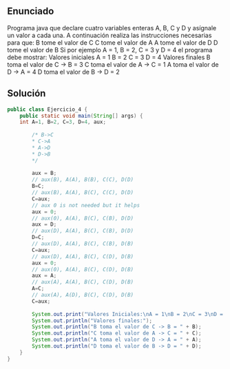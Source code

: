 ## Enunciado
Programa java que declare cuatro variables enteras A, B, C y D y asígnale un valor a cada una. A continuación realiza las instrucciones necesarias para que:
B tome el valor de C
C tome el valor de A
A tome el valor de D
D tome el valor de B
Si por ejemplo A = 1, B = 2, C = 3 y D = 4 el programa debe mostrar:
Valores iniciales
A = 1
B = 2
C = 3
D = 4
Valores finales
B toma el valor de C -> B = 3
C toma el valor de A -> C = 1
A toma el valor de D -> A = 4
D toma el valor de B -> D = 2

## Solución
 
```java
public class Ejercicio_4 {
    public static void main(String[] args) { 
    int A=1, B=2, C=3, D=4, aux;
				
		/* B->C
		* C->A
		* A->D
		* D->B
		*/
		
		aux = B;
		// aux(B), A(A), B(B), C(C), D(D)
		B=C;
		// aux(B), A(A), B(C), C(C), D(D)
		C=aux;
		// aux 0 is not needed but it helps 
		aux = 0;
		// aux(0), A(A), B(C), C(B), D(D)
		aux = D;
		// aux(D), A(A), B(C), C(B), D(D)
		D=C;
		// aux(D), A(A), B(C), C(B), D(B)
		C=aux;
		// aux(D), A(A), B(C), C(D), D(B)
		aux = 0;
		// aux(0), A(A), B(C), C(D), D(B)
		aux = A;
		// aux(A), A(A), B(C), C(D), D(B)
		A=C;
		// aux(A), A(D), B(C), C(D), D(B)
		C=aux;
				
		System.out.print("Valores Iniciales:\nA = 1\nB = 2\nC = 3\nD = 4\n");
		System.out.println("Valores finales:");
		System.out.println("B toma el valor de C -> B = " + B);
		System.out.println("C toma el valor de A -> C = " + C);
		System.out.println("A toma el valor de D -> A = " + A);
		System.out.println("D toma el valor de B -> D = " + D);
    }
}
```
